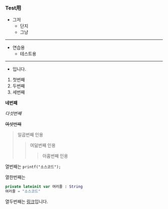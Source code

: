 ### Test用

- 그저
  - 단지
  - 그냥
---
- 연습용
  - 테스트용
***
- 입니다.
1. 첫번째
2. 두번째
3. 세번째

__네번째__

_다섯번째_

~~여섯번째~~

> 일곱번째 인용
>>여덞번째 인용
>>>아홉번째 인용

열번째는 `printf("소스코드");`

열한번째는
```kotlin
private lateinit var 여러줄 : String
여러줄 = "소스코드"
```
열두번째는 [링크](https://www.naver.com/, "네이버임 ㅎ")입니다.
